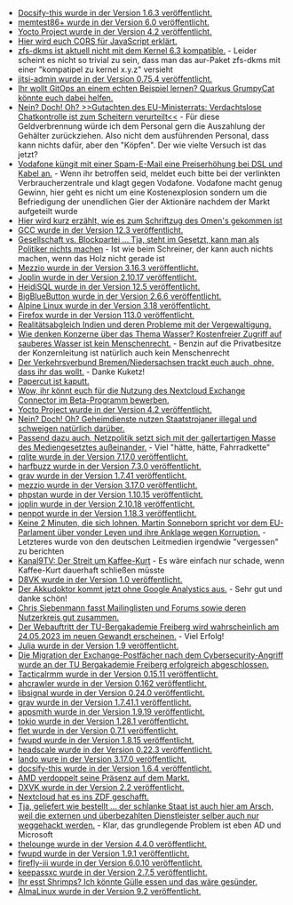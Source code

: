 * [Docsify-this wurde in der Version 1.6.3 veröffentlicht.](https://github.com/hibbitts-design/docsify-this/releases/tag/v1.6.3)
* [memtest86+ wurde in der Version 6.0 veröffentlicht.](https://www.phoronix.com/news/memtest86-plus-6.20)
* [Yocto Project wurde in der Version 4.2 veröffentlicht.](https://lwn.net/Articles/931164/)
* [Hier wird euch CORS für JavaScript erklärt.](https://www.30secondsofcode.org/articles/s/cors-explained/)
* [zfs-dkms ist aktuell nicht mit dem Kernel 6.3 kompatible.](https://aur.archlinux.org/packages/zfs-dkms#comment-913334) - Leider scheint es nicht so trivial zu sein, dass man das aur-Paket zfs-dkms mit einer "kompatipel zu kernel x.y.z" versieht
* [jitsi-admin wurde in der Version 0.75.4 veröffentlicht.](https://github.com/H2-invent/jitsi-admin/releases/tag/0.75.4)
* [Ihr wollt GitOps an einem echten Beispiel lernen? Quarkus GrumpyCat könnte euch dabei helfen.](https://www.opensourcerers.org/2023/05/08/how-to-set-up-and-demonstrate-quarkus-grumpycat-gitops-demo/)
* [Nein? Doch! Oh? >>Gutachten des EU-Ministerrats: Verdachtslose Chatkontrolle ist zum Scheitern verurteilt<<](https://www.patrick-breyer.de/gutachten-des-eu-ministerrats-verdachtslose-chatkontrolle-ist-zum-scheitern-verurteilt/) - Für diese Geldverbrennung würde ich dem Personal gern die Auszahlung der Gehälter zurückziehen. Also nicht dem ausführenden Personal, dass kann nichts dafür, aber den "Köpfen". Der wie vielte Versuch ist das jetzt?
* [Vodafone küngit mit einer Spam-E-Mail eine Preiserhöhung bei DSL und Kabel an.](https://www.borncity.com/blog/2023/05/09/vodafone-preiserhhungen-2023-dsl-kabel-verbraucherzentrale-prft-klage-dagegen/) - Wenn ihr betroffen seid, meldet euch bitte bei der verlinkten Verbraucherzentrale und klagt gegen Vodafone. Vodafone macht genug Gewinn, hier geht es nicht um eine Kostenexplosion sondern um die Befriedigung der unendlichen Gier der Aktionäre nachdem der Markt aufgeteilt wurde
* [Hier wird kurz erzählt, wie es zum Schriftzug des Omen's gekommen ist](https://www.rave-strikes-back.de/?p=11704)
* [GCC wurde in der Version 12.3 veröffentlicht.](https://www.phoronix.com/news/GCC-12.3-Released)
* [Gesellschaft vs. Blockpartei ... Tja, steht im Gesetzt, kann man als Politiker nichts machen](http://blog.fefe.de/?ts=9aa7d82f) - Ist wie beim Schreiner, der kann auch nichts machen, wenn das Holz nicht gerade ist
* [Mezzio wurde in der Version 3.16.3 veröffentlicht.](https://github.com/mezzio/mezzio/releases/tag/3.16.3)
* [Joplin wurde in der Version 2.10.17 veröffentlicht.](https://github.com/laurent22/joplin/releases/tag/v2.10.17)
* [HeidiSQL wurde in der Version 12.5 veröffentlicht.](https://github.com/HeidiSQL/HeidiSQL/releases/tag/12.5)
* [BigBlueButton wurde in der Version 2.6.6 veröffentlicht.](https://github.com/bigbluebutton/bigbluebutton/releases/tag/v2.6.6)
* [Alpine Linux wurde in der Version 3.18 veröffentlicht.](https://www.phoronix.com/news/Alpine-Linux-3.18)
* [Firefox wurde in der Version 113.0 veröffentlicht.](https://lwn.net/Articles/931404/)
* [Realitätsabgleich Indien und deren Probleme mit der Vergewaltigung.](https://netzfrauen.org/2023/05/09/india-34/)
* [Wie denken Konzerne über das Thema Wasser? Kostenfreier Zugriff auf sauberes Wasser ist kein Menschenrecht.](https://netzfrauen.org/2023/05/09/watercrisis-5/) - Benzin auf die Privatbesitze der Konzernleitung ist natürlich auch kein Menschenrecht
* [Der Verkehrsverbund Bremen/Niedersachsen trackt euch auch, ohne, dass ihr das wollt.](https://www.kuketz-blog.de/verkehrsverbund-bremen-niedersachen-vbn-tracking-ohne-einwilligung-deutschlandticket-teil3/) - Danke Kuketz!
* [Papercut ist kaputt.](https://www.borncity.com/blog/2023/05/09/papercut-sicherheitslcken-werden-mehr-und-mehr-aktiv-ausgenutzt/)
* [Wow, ihr könnt euch für die Nutzung des Nextcloud Exchange Connector im Beta-Programm bewerben.](https://nextcloud.com/blog/4-reasons-to-sign-up-for-the-nextcloud-exchange-connector-beta/)
* [Yocto Project wurde in der Version 4.2 veröffentlicht.](https://www.linux-magazin.de/news/yocto-project-4-2-updates-fuer-den-distributionsbaukasten/)
* [Nein? Doch! Oh? Geheimdienste nutzen Staatstrojaner illegal und schweigen natürlich darüber.](https://netzpolitik.org/2023/pega-untersuchungsausschuss-geheimdienste-nutzen-staatstrojaner-und-schweigen/)
* [Passend dazu auch, Netzpolitik setzt sich mit der gallertartigen Masse des Mediengesetztes außeinander.](https://netzpolitik.org/2023/eu-medienfreiheitsgesetz-gummiparagraf-gegen-staatstrojaner/) - Viel "hätte, hätte, Fahrradkette"
* [rqlite wurde in der Version 7.17.0 veröffentlicht.](https://github.com/rqlite/rqlite/releases/tag/v7.17.0)
* [harfbuzz wurde in der Version 7.3.0 veröffentlicht.](https://github.com/harfbuzz/harfbuzz/releases/tag/7.3.0)
* [grav wurde in der Version 1.7.41 veröffentlicht.](https://github.com/getgrav/grav/releases/tag/1.7.41)
* [mezzio wurde in der Version 3.17.0 veröffentlicht.](https://github.com/mezzio/mezzio/releases/tag/3.17.0)
* [phpstan wurde in der Version 1.10.15 veröffentlicht.](https://github.com/phpstan/phpstan/releases/tag/1.10.15)
* [joplin wurde in der Version 2.10.18 veröffentlicht.](https://github.com/laurent22/joplin/releases/tag/v2.10.18)
* [penpot wurde in der Version 1.18.3 veröffentlicht.](https://github.com/penpot/penpot/releases/tag/1.18.3)
* [Keine 2 Minuten, die sich lohnen. Martin Sonneborn spricht vor dem EU-Parlament über vonder Leyen und ihre Anklage wegen Korruption.](https://martinsonneborn.de/sms-fuer-vonderleyen/) - Letzteres wurde von den deutschen Leitmedien irgendwie "vergessen" zu berichten
* [Kanal9TV: Der Streit um Kaffee-Kurt](https://www.youtube.com/watch?v=p_zfshEPr8w) - Es wäre einfach nur schade, wenn Kaffee-Kurt dauerhaft schließen müsste
* [D8VK wurde in der Version 1.0 veröffentlicht.](https://www.phoronix.com/news/D8VK-1.0-Released)
* [Der Akkudoktor kommt jetzt ohne Google Analystics aus.](https://www.akkudoktor.net/2023/05/10/google-analytics-entfernt/) - Sehr gut und danke schön!
* [Chris Siebenmann fasst Mailinglisten und Forums sowie deren Nutzerkreis gut zusammen.](https://utcc.utoronto.ca/~cks/space/blog/tech/MailingListsVsForums)
* [Der Webauftritt der TU-Bergakademie Freiberg wird wahrscheinlich am 24.05.2023 im neuen Gewandt erscheinen.](https://blogs.hrz.tu-freiberg.de/urz/ausblick-webauftritt/) - Viel Erfolg!
* [Julia wurde in der Version 1.9 veröffentlicht.](https://lwn.net/Articles/931490/)
* [Die Migration der Exchange-Postfächer nach dem Cybersecurity-Angriff wurde an der TU Bergakademie Freiberg erfolgreich abgeschlossen.](https://blogs.hrz.tu-freiberg.de/urz/migration-der-exchange-postfaecher-abgeschlossen/)
* [Tacticalrmm wurde in der Version 0.15.11 veröffentlicht.](https://github.com/amidaware/tacticalrmm/releases/tag/v0.15.11)
* [ahcrawler wurde in der Version 0.162 veröffentlicht.](https://github.com/axelhahn/ahcrawler/pull/22)
* [libsignal wurde in der Version 0.24.0 veröffentlicht.](https://github.com/signalapp/libsignal/releases/tag/v0.24.0)
* [grav wurde in der Version 1.7.41.1 veröffentlicht.](https://github.com/getgrav/grav/releases/tag/1.7.41.1)
* [appsmith wurde in der Version 1.9.19 veröffentlicht.](https://github.com/appsmithorg/appsmith/releases/tag/v1.9.19)
* [tokio wurde in der Version 1.28.1 veröffentlicht.](https://github.com/tokio-rs/tokio/releases/tag/tokio-1.28.1)
* [flet wurde in der Version 0.7.1 veröffentlicht.](https://github.com/flet-dev/flet/releases/tag/v0.7.1)
* [fwupd wurde in der Version 1.8.15 veröffentlicht.](https://github.com/fwupd/fwupd/releases/tag/1.8.15)
* [headscale wurde in der Version 0.22.3 veröffentlicht.](https://github.com/juanfont/headscale/releases/tag/v0.22.3)
* [lando wure in der Version 3.17.0 veröffentlicht.](https://github.com/lando/lando/releases/tag/v3.17.0)
* [docsify-this wurde in der Version 1.6.4 veröffentlicht.](https://github.com/hibbitts-design/docsify-this/releases/tag/v1.6.4)
* [AMD verdoppelt seine Präsenz auf dem Markt.](http://www.3dcenter.org/news/die-marktanteile-fuer-x86-prozessoren-im-ersten-quartal-2023)
* [DXVK wurde in der Version 2.2 veröffentlicht.](https://www.phoronix.com/news/DXVK-2.2-Released)
* [Nextcloud hat es ins ZDF geschafft.](https://nextcloud.com/blog/nextcloud-on-german-national-tv-eu-plans-for-big-tech-regulation/)
* [Tja, geliefert wie bestellt ... der schlanke Staat ist auch hier am Arsch, weil die externen und überbezahlten Dienstleister selber auch nur weggehackt werden.](https://www.linux-magazin.de/news/itz-bund-warnt-it-dienstleister-fuer-behoerden-und-unternehmen-gehackt/) - Klar, das grundlegende Problem ist eben AD und Microsoft
* [thelounge wurde in der Version 4.4.0 veröffentlicht.](https://github.com/thelounge/thelounge/releases/tag/v4.4.0)
* [fwupd wurde in der Version 1.9.1 veröffentlicht.](https://github.com/fwupd/fwupd/releases/tag/1.9.1)
* [firefly-iii wurde in der Version 6.0.10 veröffentlicht.](https://github.com/firefly-iii/firefly-iii/releases/tag/v6.0.10)
* [keepassxc wurde in der Version 2.7.5 veröffentlicht.](https://github.com/keepassxreboot/keepassxc/releases/tag/2.7.5)
* [Ihr esst Shrimps? Ich könnte Gülle essen und das wäre gesünder.](https://netzfrauen.org/2023/05/13/fishfarms-3/)
* [AlmaLinux wurde in der Version 9.2 veröffentlicht.](https://www.phoronix.com/news/AlmaLinux-9.2-Released)

